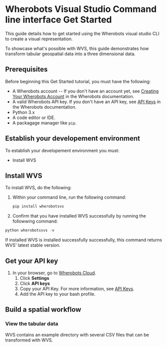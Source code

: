 # Wherobots Visual Studio Command line interface Get Started

This guide details how to get started using the Wherobots visual studio CLI to create a visual representation.

To showcase what's possible with WVS, this guide demonstrates how transform tabular geospatial data into a three dimensional data.

## Prerequisites

Before beginning this Get Started tutorial, you must have the following:

* A Wherobots account --  If you don't have an account yet, see [Creating Your Wherobots Account](https://docs.wherobots.com/latest/get-started/create-account/) in the Wherobots documentation.
* A valid Wherobots API key. If you don't have an API key, see [API Keys](https://docs.wherobots.com/latest/get-started/api-keys/) in the Wherobots documentation.
* Python 3.x
* A code editor or IDE.
* A packagage manager like `pip`.

## Establish your developement environment

To establish your developement environment you must:

* Install WVS

## Install WVS

To install WVS, do the following:

1. Within your command line, run the following command:
   ```python
   pip install wherobotsvs
   ```

3. Confirm that you have installed WVS successfully by running the followwing command:

```python
python wherobotssvs -v
```

If installed WVS is installed successfully successfully, this command returns WVS' latest stable version.

## Get your API key

1. In your browser, go to [Wherobots Cloud](https://cloud.wherobots.com/).
   1. Click **Settings**
   2. Click **API keys**
   3. Copy your API Key. For more information, see [API Keys](https://docs.wherobots.com/latest/get-started/api-keys/).
   4. Add the API key to your bash profile.

## Build a spatial workflow

### View the tabular data

WVS contains an example directory with several CSV files that can be transformed with WVS.



###



